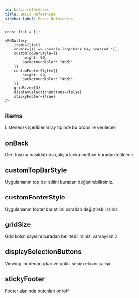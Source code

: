 ```yaml
---
id: basic-references
title: Basic References
sidebar_label: Basic References
---
```


```
const list = [];

<RNGallery
	items={list}
	onBack={() => console.log("back key pressed.")}
	customTopBarStyle={{
		height: 50,
		backgroundColor: "#ddd"
	}}
	customFooterStyle={{
		height: 50,
		backgroundColor: "#ddd"
	}}
	gridSize={3}
	displaySelectionButtons={false}
	stickyFooter={true}
/>
```

## items
Listenecek içerikler array tipinde bu props ile verilecek

## onBack
Geri tuşuna basıldığında çalıştırılacka method buradan tetiklenir.

## customTopBarStyle
Uygulamanın top bar stilini buradan değiştirebilirsiniz.

## customFooterStyle
Uygulamanın footer bar stilini buradan değiştirebilirsiniz.

## gridSize
Grid kolon sayısını buradan belirtebilirsiniz, varsayılan 3

## displaySelectionButtons
Viewing modedan çıkar ve çoklu seçim ekranı çalışır.

## stickyFooter
Footer alanında butonları on/off 
